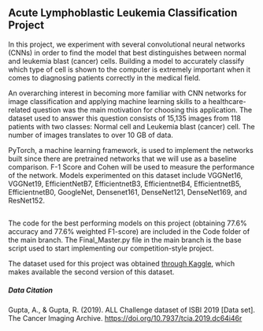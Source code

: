 ## Acute Lymphoblastic Leukemia Classification Project

In this project, we experiment with several convolutional neural networks (CNNs) in order to find the model that best distinguishes between normal and leukemia blast (cancer) cells. Building a model to accurately classify which type of cell is shown to the computer is extremely important when it comes to diagnosing patients correctly in the medical field.
 
 An overarching interest in becoming more familiar with CNN networks for image classification and applying machine learning skills to a healthcare-related question was the main motivation for choosing this application. The dataset used to answer this question consists of 15,135 images from 118 patients with two classes: Normal cell and Leukemia blast (cancer) cell. The number of images translates to over 10 GB of data.

PyTorch, a machine learning framework, is used to implement the networks built since there are pretrained networks that we will use as a baseline comparison. F-1 Score and Cohen will be used to measure the performance of the network.
Models experimented on this dataset include VGGNet16, VGGNet19, EfficientNetB7, EfficientnetB3, EfficientnetB4, EfficientnetB5, EfficientnetB0, GoogleNet, Densenet161, DenseNet121, DenseNet169, and ResNet152.



##

The code for the best performing models on this project (obtaining 77.6% accuracy and 77.6% weighted F1-score) are included in the Code folder of the main branch. The Final_Master.py file in the main branch is the base script used to start implementing our competition-style project.

The dataset used for this project was obtained [through Kaggle](https://www.kaggle.com/andrewmvd/leukemia-classification), which makes available the second version of this dataset. 

##### Data Citation

Gupta, A., & Gupta, R. (2019). ALL Challenge dataset of ISBI 2019 [Data set]. The Cancer Imaging Archive. https://doi.org/10.7937/tcia.2019.dc64i46r
